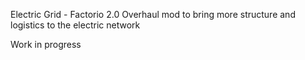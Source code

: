 Electric Grid - Factorio 2.0 Overhaul mod to bring more structure and logistics to the electric network

Work in progress
